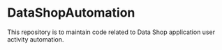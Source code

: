 # DataShopAutomation
This repository is to maintain code related to Data Shop application user activity automation.
